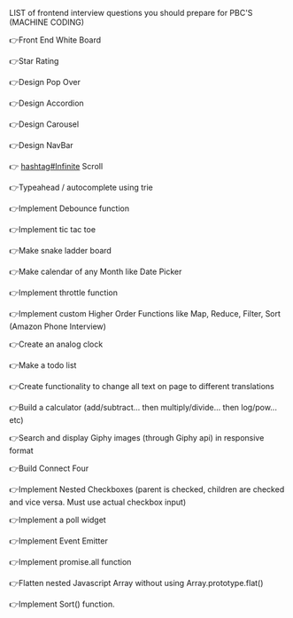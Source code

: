 LIST of frontend interview questions you should prepare for PBC'S (MACHINE CODING)  
  
👉Front End White Board  
  
👉Star Rating  
  
👉Design Pop Over  
  
👉Design Accordion  
  
👉Design Carousel  
  
👉Design NavBar  
  
👉 [hashtag#Infinite](https://www.linkedin.com/feed/hashtag/?keywords=infinite&highlightedUpdateUrns=urn%3Ali%3Aactivity%3A7205788280003448832) Scroll  
  
👉Typeahead / autocomplete using trie  
  
👉Implement Debounce function  
  
👉Implement tic tac toe  
  
👉Make snake ladder board  
  
👉Make calendar of any Month like Date Picker  
  
👉Implement throttle function  
  
👉Implement custom Higher Order Functions like Map, Reduce, Filter, Sort (Amazon Phone Interview)  
  
👉Create an analog clock  
  
👉Make a todo list  
  
👉Create functionality to change all text on page to different translations  
  
👉Build a calculator (add/subtract... then multiply/divide... then log/pow... etc)  
  
👉Search and display Giphy images (through Giphy api) in responsive format  
  
👉Build Connect Four  
  
👉Implement Nested Checkboxes (parent is checked, children are checked and vice versa. Must use actual checkbox input)  
  
👉Implement a poll widget  
  
👉Implement Event Emitter  
  
👉Implement promise.all function  
  
👉Flatten nested Javascript Array without using Array.prototype.flat()  
  
👉Implement Sort() function.